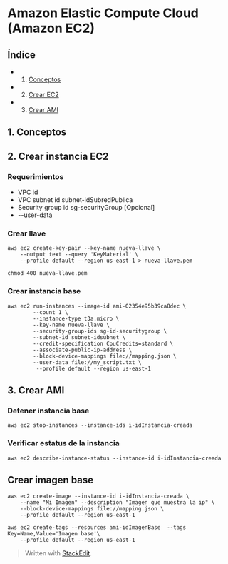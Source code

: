 
# Amazon Elastic Compute Cloud (Amazon EC2)

## Índice 
- 1. [Conceptos](#conceptos) 
- 2. [Crear EC2](#ec2)
- 3.  [Crear AMI](#ami)
## 1. Conceptos <a name="conceptos"></a>

## 2. Crear instancia EC2  <a name="ec2"></a>
### Requerimientos 

- VPC id 
- VPC subnet id subnet-idSubredPublica
- Security group id sg-securityGroup
[Opcional] 
- --user-data 


### Crear llave 
```console
aws ec2 create-key-pair --key-name nueva-llave \
	--output text --query 'KeyMaterial' \
	--profile default --region us-east-1 > nueva-llave.pem

chmod 400 nueva-llave.pem
 ``` 
### Crear instancia base
```console
aws ec2 run-instances --image-id ami-02354e95b39ca8dec \
        --count 1 \
        --instance-type t3a.micro \
        --key-name nueva-llave \
        --security-group-ids sg-id-securitygroup \
        --subnet-id subnet-idsubnet \
        --credit-specification CpuCredits=standard \
        --associate-public-ip-address \
        --block-device-mappings file://mapping.json \
        --user-data file://my_script.txt \
         --profile default --region us-east-1
 ```
## 3. Crear AMI <a name="conceptos"></a>
### Detener instancia base
```console
aws ec2 stop-instances --instance-ids i-idInstancia-creada
 ```

### Verificar estatus de la instancia 

```console
aws ec2 describe-instance-status --instance-id i-idInstancia-creada
 ```
## Crear imagen base
```console
aws ec2 create-image --instance-id i-idInstancia-creada \
	--name "Mi Imagen" --description "Imagen que muestra la ip" \
	--block-device-mappings file://mapping.json \
	--profile default --region us-east-1
	
aws ec2 create-tags --resources ami-idImagenBase  --tags Key=Name,Value='Imagen base'\
	--profile default --region us-east-1
 ```

> Written with [StackEdit](https://stackedit.io/).
<!--stackedit_data:
eyJoaXN0b3J5IjpbMTcwMzEwNTgxMl19
-->